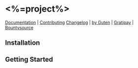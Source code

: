 # <%=project%>

[Documentation](https://github.com/<%=username%>/<%=project%>) |
[Contributing](https://opensource.guide/how-to-contribute/)
[Changelog](/releases) |
[by Guten](http://guten.me) |
[Gratipay](https://gratipay.com/<%=username%>) |
[Bountysource](https://www.bountysource.com/teams/<%=username%>)

## Installation


## Getting Started

